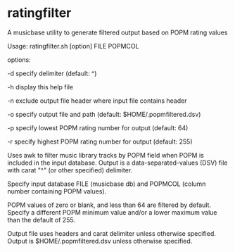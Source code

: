# ratingfilter
A musicbase utility to generate filtered output based on POPM rating values

Usage: ratingfilter.sh [option] FILE POPMCOL

options:

-d specify delimiter (default: ^)

-h display this help file

-n exclude output file header where input file contains header

-o specify output file and path (default: $HOME/.popmfiltered.dsv)

-p specify lowest POPM rating number for output (default: 64)

-r specify highest POPM rating number for output (default: 255)

Uses awk to filter music library tracks by POPM field when POPM is 
included in the input database. Output is a data-separated-values
(DSV) file with carat "^" (or other specified) delimiter.

Specify input database FILE (musicbase db) and POPMCOL (column number 
containing POPM values).

POPM values of zero or blank, and less than 64 are filtered by default. 
Specify a different POPM minimum value and/or a lower maximum value 
than the default of 255.

Output file uses headers and carat delimiter unless otherwise specified. 
Output is $HOME/.popmfiltered.dsv unless otherwise specified.
